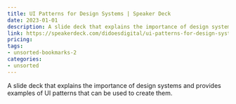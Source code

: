 ```yaml
---
title: UI Patterns for Design Systems | Speaker Deck
date: 2023-01-01
description: A slide deck that explains the importance of design systems and provides examples of UI patterns that can be used to create them.
link: https://speakerdeck.com/didoesdigital/ui-patterns-for-design-systems
pricing: 
tags: 
- unsorted-bookmarks-2 
categories: 
- unsorted 
---
```


A slide deck that explains the importance of design systems and provides examples of UI patterns that can be used to create them.